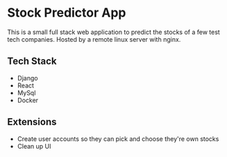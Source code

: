 # Stock Predictor App

This is a small full stack web application to predict the stocks of a few test tech companies. Hosted by a remote linux server with nginx.

## Tech Stack	
- Django
- React
- MySql
- Docker

## Extensions
- Create user accounts so they can pick and choose they're own stocks
- Clean up UI
